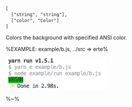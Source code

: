 ```## b => string
[
  ["string", "string"],
  ["color", "Color"]
]
```

Colors the background with specified ANSI color.

%EXAMPLE: example/b.js, ../src => erte%

![b](doc/b.png)

%~%